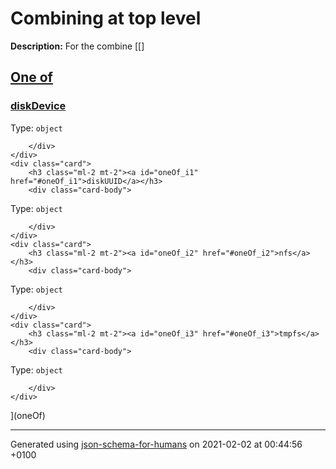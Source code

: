 

# Combining at top level

**Description:** For the combine
            [[]
<a id="oneOf" href="#oneOf">
    <h2 class="handle ml-2 mt-2">
      <label>One of</label>
    </h2>
</a>
    <div class="card">
        <h3 class="ml-2 mt-2"><a id="oneOf_i0" href="#oneOf_i0">diskDevice</a></h3>
        <div class="card-body">

Type: `object`

        </div>
    </div>
    <div class="card">
        <h3 class="ml-2 mt-2"><a id="oneOf_i1" href="#oneOf_i1">diskUUID</a></h3>
        <div class="card-body">

Type: `object`

        </div>
    </div>
    <div class="card">
        <h3 class="ml-2 mt-2"><a id="oneOf_i2" href="#oneOf_i2">nfs</a></h3>
        <div class="card-body">

Type: `object`

        </div>
    </div>
    <div class="card">
        <h3 class="ml-2 mt-2"><a id="oneOf_i3" href="#oneOf_i3">tmpfs</a></h3>
        <div class="card-body">

Type: `object`

        </div>
    </div>
](oneOf)

----------------------------------------------------------------------------------------------------------------------------
Generated using [json-schema-for-humans](https://github.com/coveooss/json-schema-for-humans) on 2021-02-02 at 00:44:56 +0100